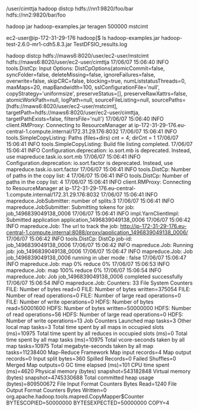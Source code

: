 /user/cimttja
hadoop distcp hdfs://nn1:9820/foo/bar hdfs://nn2:9820/bar/foo


hadoop jar hadoop-examples.jar teragen 500000 mstcimt

ec2-user@ip-172-31-29-176 hadoop]$ ls
hadoop-examples.jar  hadoop-test-2.6.0-mr1-cdh5.8.3.jar  TestDFSIO_results.log


hadoop distcp hdfs://maws6:8020/user/ec2-user/mstcimt hdfs://maws6:8020/user/ec2-user/cimttja
17/06/07 15:06:40 INFO tools.DistCp: Input Options: DistCpOptions{atomicCommit=false, syncFolder=false, deleteMissing=false, ignoreFailures=false, overwrite=false, skipCRC=false, blocking=true, numListstatusThreads=0, maxMaps=20, mapBandwidth=100, sslConfigurationFile='null', copyStrategy='uniformsize', preserveStatus=[], preserveRawXattrs=false, atomicWorkPath=null, logPath=null, sourceFileListing=null, sourcePaths=[hdfs://maws6:8020/user/ec2-user/mstcimt], targetPath=hdfs://maws6:8020/user/ec2-user/cimttja, targetPathExists=false, filtersFile='null'}
17/06/07 15:06:40 INFO client.RMProxy: Connecting to ResourceManager at ip-172-31-29-176.eu-central-1.compute.internal/172.31.29.176:8032
17/06/07 15:06:41 INFO tools.SimpleCopyListing: Paths (files+dirs) cnt = 4; dirCnt = 1
17/06/07 15:06:41 INFO tools.SimpleCopyListing: Build file listing completed.
17/06/07 15:06:41 INFO Configuration.deprecation: io.sort.mb is deprecated. Instead, use mapreduce.task.io.sort.mb
17/06/07 15:06:41 INFO Configuration.deprecation: io.sort.factor is deprecated. Instead, use mapreduce.task.io.sort.factor
17/06/07 15:06:41 INFO tools.DistCp: Number of paths in the copy list: 4
17/06/07 15:06:41 INFO tools.DistCp: Number of paths in the copy list: 4
17/06/07 15:06:41 INFO client.RMProxy: Connecting to ResourceManager at ip-172-31-29-176.eu-central-1.compute.internal/172.31.29.176:8032
17/06/07 15:06:41 INFO mapreduce.JobSubmitter: number of splits:3
17/06/07 15:06:41 INFO mapreduce.JobSubmitter: Submitting tokens for job: job_1496839049138_0006
17/06/07 15:06:41 INFO impl.YarnClientImpl: Submitted application application_1496839049138_0006
17/06/07 15:06:42 INFO mapreduce.Job: The url to track the job: http://ip-172-31-29-176.eu-central-1.compute.internal:8088/proxy/application_1496839049138_0006/
17/06/07 15:06:42 INFO tools.DistCp: DistCp job-id: job_1496839049138_0006
17/06/07 15:06:42 INFO mapreduce.Job: Running job: job_1496839049138_0006
17/06/07 15:06:47 INFO mapreduce.Job: Job job_1496839049138_0006 running in uber mode : false
17/06/07 15:06:47 INFO mapreduce.Job:  map 0% reduce 0%
17/06/07 15:06:53 INFO mapreduce.Job:  map 100% reduce 0%
17/06/07 15:06:54 INFO mapreduce.Job: Job job_1496839049138_0006 completed successfully
17/06/07 15:06:54 INFO mapreduce.Job: Counters: 33
        File System Counters
                FILE: Number of bytes read=0
                FILE: Number of bytes written=375054
                FILE: Number of read operations=0
                FILE: Number of large read operations=0
                FILE: Number of write operations=0
                HDFS: Number of bytes read=50001600
                HDFS: Number of bytes written=50000000
                HDFS: Number of read operations=56
                HDFS: Number of large read operations=0
                HDFS: Number of write operations=13
        Job Counters
                Launched map tasks=3
                Other local map tasks=3
                Total time spent by all maps in occupied slots (ms)=10975
                Total time spent by all reduces in occupied slots (ms)=0
                Total time spent by all map tasks (ms)=10975
                Total vcore-seconds taken by all map tasks=10975
                Total megabyte-seconds taken by all map tasks=11238400
        Map-Reduce Framework
                Map input records=4
                Map output records=0
                Input split bytes=360
                Spilled Records=0
                Failed Shuffles=0
                Merged Map outputs=0
                GC time elapsed (ms)=101
                CPU time spent (ms)=4620
                Physical memory (bytes) snapshot=543182848
                Virtual memory (bytes) snapshot=4745330688
                Total committed heap usage (bytes)=809500672
        File Input Format Counters
                Bytes Read=1240
        File Output Format Counters
                Bytes Written=0
        org.apache.hadoop.tools.mapred.CopyMapper$Counter
                BYTESCOPIED=50000000
                BYTESEXPECTED=50000000
                COPY=4
